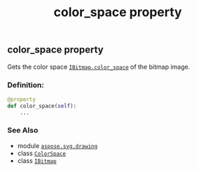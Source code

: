 ﻿---
title: color_space property
second_title: Aspose.SVG for Python via .NET API References
description: 
type: docs
weight: 100
url: /python-net/aspose.svg.drawing/ibitmap/color_space/
is_root: false
---

## color_space property


Gets the color space [`IBitmap.color_space`](/svg/python-net/aspose.svg.drawing/ibitmap#color_space) of the bitmap image.
### Definition:
```python
@property
def color_space(self):
    ...
```

### See Also
* module [`aspose.svg.drawing`](../../)
* class [`ColorSpace`](/svg/python-net/aspose.svg.drawing/colorspace)
* class [`IBitmap`](/svg/python-net/aspose.svg.drawing/ibitmap)
